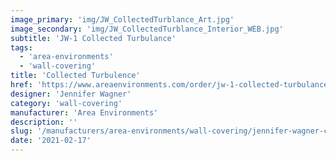 ```yaml
---
image_primary: 'img/JW_CollectedTurblance_Art.jpg'
image_secondary: 'img/JW_CollectedTurblance_Interior_WEB.jpg'
subtitle: 'JW-1 Collected Turbulance'
tags:
  - 'area-environments'
  - 'wall-covering'
title: 'Collected Turbulence'
href: 'https://www.areaenvironments.com/order/jw-1-collected-turbulance'
designer: 'Jennifer Wagner'
category: 'wall-covering'
manufacturer: 'Area Environments'
description: ''
slug: '/manufacturers/area-environments/wall-covering/jennifer-wagner-collected-turbulence'
date: '2021-02-17'
---
```

